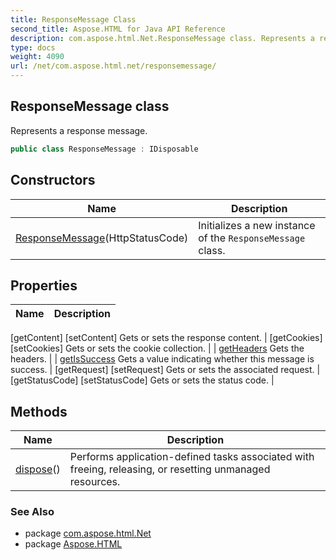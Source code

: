 ```yaml
---
title: ResponseMessage Class
second_title: Aspose.HTML for Java API Reference
description: com.aspose.html.Net.ResponseMessage class. Represents a response message
type: docs
weight: 4090
url: /net/com.aspose.html.net/responsemessage/
---
```

## ResponseMessage class

Represents a response message.

```java
public class ResponseMessage : IDisposable
```

## Constructors

| Name | Description |
| --- | --- |
| [ResponseMessage](responsemessage/)(HttpStatusCode) | Initializes a new instance of the `ResponseMessage` class. |

## Properties

| Name | Description |
| --- | --- |
[getContent]
[setContent] Gets or sets the response content. |
[getCookies]
[setCookies] Gets or sets the cookie collection. |
| [getHeaders](../../com.aspose.html.net/responsemessage/headers/) Gets the headers. |
| [getIsSuccess](../../com.aspose.html.net/responsemessage/issuccess/) Gets a value indicating whether this message is success. |
[getRequest]
[setRequest] Gets or sets the associated request. |
[getStatusCode]
[setStatusCode] Gets or sets the status code. |

## Methods

| Name | Description |
| --- | --- |
| [dispose](../../com.aspose.html.net/responsemessage/dispose/)() | Performs application-defined tasks associated with freeing, releasing, or resetting unmanaged resources. |

### See Also

* package [com.aspose.html.Net](../../com.aspose.html.net/)
* package [Aspose.HTML](../../)
